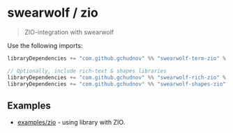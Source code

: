 # swearwolf / zio

> ZIO-integration with swearwolf

Use the following imports:

```scala
libraryDependencies += "com.github.gchudnov" %% "swearwolf-term-zio" % "2.0.0"

// Optionally, include rich-text & shapes libraries
libraryDependencies += "com.github.gchudnov" %% "swearwolf-rich-zio" % "2.0.0"
libraryDependencies += "com.github.gchudnov" %% "swearwolf-shapes-zio" % "2.0.0"
```

## Examples

- [examples/zio](../examples/ziox) - using library with ZIO.
